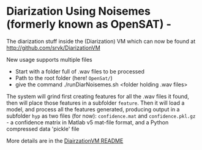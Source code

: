# Diarization Using Noisemes (formerly known as OpenSAT) - 
The diarization stuff inside the (Diarization) VM
which can now be found at http://github.com/srvk/DiarizationVM

New usage supports multiple files

  * Start with a folder full of .wav files to be processed
  * Path to the root folder (here! `OpenSat/`)
  * give the command ./runDiarNoisemes.sh <folder holding .wav files>

The system will grind first creating features for all the .wav files it found, then will place those features in a subfolder `feature`. Then it will load a model, and process all the features generated, producing output in a subfolder `hyp` as two files (for now): `confidence.mat` and `confidence.pkl.gz` - a confidence matrix in Matlab v5 mat-file format, and a Python compressed data 'pickle' file

More details are in the [DiairzationVM README](https://github.com/srvk/DiViMe#noisemes_sad)
